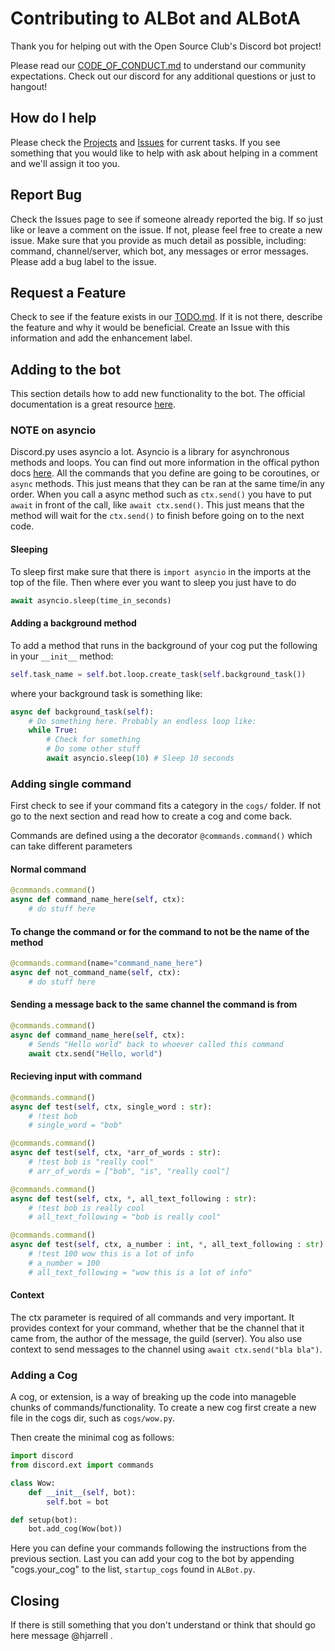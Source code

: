 # Contributing to ALBot and ALBotA

Thank you for helping out with the Open Source Club's Discord bot project!

Please read our [CODE_OF_CONDUCT.md](CODE_OF_CONDUCT.md) to understand our community expectations. Check out our discord for any additional questions or just to hangout!

## How do I help

Please check the [Projects](https://github.com/ufosc/albot-and-albota/projects) and [Issues](https://github.com/ufosc/albot-and-albota/issues) for current tasks. If you see something that you would like to help with ask about helping in a comment and we'll assign it too you.

## Report Bug

Check the Issues page to see if someone already reported the big. If so just like or leave a comment on the issue. If not, please feel free to create a new issue. Make sure that you provide as much detail as possible, including: command, channel/server, which bot, any messages or error messages. Please add a bug label to the issue.

## Request a Feature

Check to see if the feature exists in our [TODO.md](TODO.md). If it is not there, describe the feature and why it would be beneficial. Create an Issue with this information and add the enhancement label.

## Adding to the bot

This section details how to add new functionality to the bot. The official documentation is a great resource [here](https://discordpy.readthedocs.io/en/rewrite/index.html).

### NOTE on asyncio

Discord.py uses asyncio a lot. Asyncio is a library for asynchronous methods and loops. You can find out more information in the offical python docs [here](https://docs.python.org/3/library/asyncio-task.html). All the commands that you define are going to be coroutines, or `async` methods. This just means that they can be ran at the same time/in any order. When you call a async method such as `ctx.send()` you have to put `await` in front of the call, like `await ctx.send()`. This just means that the method will wait for the `ctx.send()` to finish before going on to the next code.

#### Sleeping

To sleep first make sure that there is `import asyncio` in the imports at the top of the file. Then where ever you want to sleep you just have to do

```python
await asyncio.sleep(time_in_seconds)
```

#### Adding a background method

To add a method that runs in the background of your cog put the following in your `__init__` method:

```python
self.task_name = self.bot.loop.create_task(self.background_task())
```

where your background task is something like:

```python
async def background_task(self):
    # Do something here. Probably an endless loop like:
    while True:
        # Check for something
        # Do some other stuff
        await asyncio.sleep(10) # Sleep 10 seconds
```

### Adding single command

First check to see if your command fits a category in the `cogs/` folder. If not go to the next section and read how to create a cog and come back.

Commands are defined using a the decorator `@commands.command()` which can take different parameters

#### Normal command

```python
@commands.command()
async def command_name_here(self, ctx):
    # do stuff here
```

#### To change the command or for the command to not be the name of the method

```python
@commands.command(name="command_name_here")
async def not_command_name(self, ctx):
    # do stuff here
```

#### Sending a message back to the same channel the command is from

```python
@commands.command()
async def command_name_here(self, ctx):
    # Sends "Hello world" back to whoever called this command
    await ctx.send("Hello, world")
```

#### Recieving input with command

```python
@commands.command()
async def test(self, ctx, single_word : str):
    # !test bob
    # single_word = "bob"
```

```python
@commands.command()
async def test(self, ctx, *arr_of_words : str):
    # !test bob is "really cool"
    # arr_of_words = ["bob", "is", "really cool"]
```

```python
@commands.command()
async def test(self, ctx, *, all_text_following : str):
    # !test bob is really cool
    # all_text_following = "bob is really cool"
```

```python
@commands.command()
async def test(self, ctx, a_number : int, *, all_text_following : str):
    # !test 100 wow this is a lot of info
    # a_number = 100
    # all_text_following = "wow this is a lot of info"
```

#### Context

The ctx parameter is required of all commands and very important. It provides context for your command, whether that be the channel that it came from, the author of the message, the guild (server). You also use context to send messages to the channel using `await ctx.send("bla bla")`.

### Adding a Cog

A cog, or extension, is a way of breaking up the code into manageble chunks of commands/functionality. To create a new cog first create a new file in the cogs dir, such as `cogs/wow.py`.

Then create the minimal cog as follows:

```python
import discord
from discord.ext import commands

class Wow:
    def __init__(self, bot):
        self.bot = bot

def setup(bot):
    bot.add_cog(Wow(bot))
```

Here you can define your commands following the instructions from the previous section.
Last you can add your cog to the bot by appending "cogs.your_cog" to the list, `startup_cogs` found in `ALBot.py`.

## Closing

If there is still something that you don't understand or think that should go here message @hjarrell .
